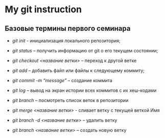 # My git instruction

## Базовые термины первого семинара

* *git init* - инициализация локального репозитория;

* *git status* – получить информацию от git о его текущем состоянии;

* *git checkout <название ветки>* – переход к другой ветке

* *git add* – добавить файл или файлы к следующему коммиту;

* *git commit -m “message”* – создание коммита

* *git log* – вывод на экран истории всех коммитов с их хеш-кодами

* *git branch* – посмотреть список веток в репозитории

* *git merge <название ветки>* - сливает ветку с текущей веткой
Имя

* *git branch -d <название ветки>* – удалить ветку

* *git branch <название ветки>* – создать новую ветку
